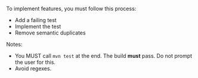 To implement features, you must follow this process:

- Add a failing test
- Implement the test
- Remove semantic duplicates

Notes:

- You MUST call `mvn test` at the end. The build **must** pass. Do not prompt
  the user for this.
- Avoid regexes.